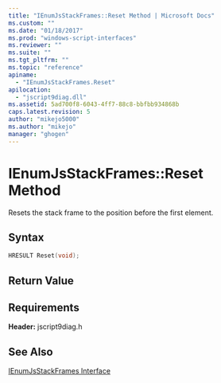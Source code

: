 ```yaml
---
title: "IEnumJsStackFrames::Reset Method | Microsoft Docs"
ms.custom: ""
ms.date: "01/18/2017"
ms.prod: "windows-script-interfaces"
ms.reviewer: ""
ms.suite: ""
ms.tgt_pltfrm: ""
ms.topic: "reference"
apiname: 
  - "IEnumJsStackFrames.Reset"
apilocation: 
  - "jscript9diag.dll"
ms.assetid: 5ad700f8-6043-4ff7-88c8-bbfbb934868b
caps.latest.revision: 5
author: "mikejo5000"
ms.author: "mikejo"
manager: "ghogen"
---
```

# IEnumJsStackFrames::Reset Method
Resets the stack frame to the position before the first element.  
  
## Syntax  
  
```cpp
HRESULT Reset(void);  
```  
  
## Return Value  
  
## Requirements  
 **Header:** jscript9diag.h  
  
## See Also  
 [IEnumJsStackFrames Interface](../../winscript/reference/ienumjsstackframes-interface.md)